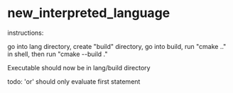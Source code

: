 # new_interpreted_language

instructions:

go into lang directory, create "build" directory, go into build, run "cmake .."
in shell, then run "cmake --build ."

Executable should now be in lang/build directory

todo: 'or' should only evaluate first statement